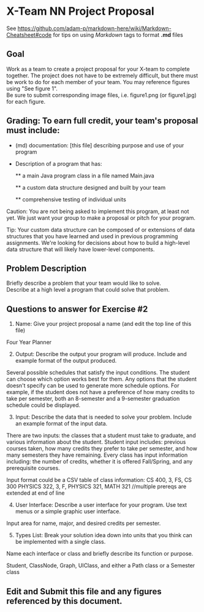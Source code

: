 # X-Team NN Project Proposal

See https://github.com/adam-p/markdown-here/wiki/Markdown-Cheatsheet#code for tips on using *Markdown* tags to format __.md__ files

## Goal

Work as a team to create a project proposal for your X-team to complete together.
The project does not have to be extremely difficult,
but there must be work to do for each member of your team.
You may reference figures using "See figure 1".  
Be sure to submit corresponding image files, i.e. figure1.png (or figure1.jpg) for each figure.

## Grading: To earn full credit, your team's proposal must include:

* (md) documentation: [this file] describing purpose and use of your program

* Description of a program that has:

  ** a main Java program class in a file named Main.java
  
  ** a custom data structure designed and built by your team
  
  ** comprehensive testing of individual units
  
 Caution: You are not being asked to implement this program, at least not yet. 
 We just want your group to make a proposal or pitch for your program.
 
 Tip: Your custom data structure can be composed of or extensions of data structures that you have learned and used in previous programming assignments.  We're looking for decisions about how to build a high-level data structure that will likely have lower-level components.

## Problem Description

Briefly describe a problem that your team would like to solve.  
Describe at a high level a program that could solve that problem.

## Questions to answer for Exercise #2

1. Name: Give your project proposal a name (and edit the top line of this file)

Four Year Planner

2. Output: Describe the output your program will produce.  Include and example format of the output produced.

Several possible schedules that satisfy the input conditions. The student can choose which option works best for them. Any options that the student doesn't specify can be used to generate more schedule options. For example, if the student does not have a preference of how many credits to take per semester, both an 8-semester and a 9-semester graduation schedule could be displayed.

3. Input: Describe the data that is needed to solve your problem. Include an example format of the input data.

There are two inputs: the classes that a student must take to graduate, and various information about the student. Student input includes: previous courses taken, how many credits they prefer to take per semester, and how many semesters they have remaining. Every class has input information including: the number of credits, whether it is offered Fall/Spring, and any prerequisite courses.

Input format could be a CSV table of class information:
CS 400, 3, FS, CS 300
PHYSICS 322, 3, F, PHYSICS 321, MATH 321 //multiple prereqs are extended at end of line

4. User Interface: Describe a user interface for your program.  Use text menus or a simple graphic user interface.

Input area for name, major, and desired credits per semester.

5. Types List: Break your solution idea down into units that you think can be implemented with a single class.



Name each interface or class and briefly describe its function or purpose.

Student, ClassNode, Graph, UIClass, and either a Path class or a Semester class

## Edit and Submit this file and any figures referenced by this document.

